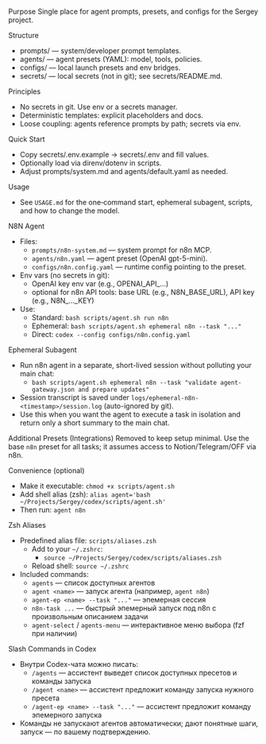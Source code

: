 Purpose
Single place for agent prompts, presets, and configs for the Sergey project.

Structure
- prompts/ — system/developer prompt templates.
- agents/ — agent presets (YAML): model, tools, policies.
- configs/ — local launch presets and env bridges.
- secrets/ — local secrets (not in git); see secrets/README.md.

Principles
- No secrets in git. Use env or a secrets manager.
- Deterministic templates: explicit placeholders and docs.
- Loose coupling: agents reference prompts by path; secrets via env.

Quick Start
- Copy secrets/.env.example → secrets/.env and fill values.
- Optionally load via direnv/dotenv in scripts.
- Adjust prompts/system.md and agents/default.yaml as needed.

Usage
- See `USAGE.md` for the one‑command start, ephemeral subagent, scripts, and how to change the model.

N8N Agent
- Files:
  - `prompts/n8n-system.md` — system prompt for n8n MCP.
  - `agents/n8n.yaml` — agent preset (OpenAI gpt-5-mini).
  - `configs/n8n.config.yaml` — runtime config pointing to the preset.
- Env vars (no secrets in git):
  - OpenAI key env var (e.g., OPENAI_API_…)
  - optional for n8n API tools: base URL (e.g., N8N_BASE_URL), API key (e.g., N8N_…_KEY)
- Use:
  - Standard: `bash scripts/agent.sh run n8n`
  - Ephemeral: `bash scripts/agent.sh ephemeral n8n --task "..."`
  - Direct: `codex --config configs/n8n.config.yaml`

Ephemeral Subagent
- Run n8n agent in a separate, short-lived session without polluting your main chat:
  - `bash scripts/agent.sh ephemeral n8n --task "validate agent-gateway.json and prepare updates"`
- Session transcript is saved under `logs/ephemeral-n8n-<timestamp>/session.log` (auto-ignored by git).
- Use this when you want the agent to execute a task in isolation and return only a short summary to the main chat.

Additional Presets (Integrations)
Removed to keep setup minimal. Use the base `n8n` preset for all tasks; it assumes access to Notion/Telegram/OFF via n8n.

Convenience (optional)
- Make it executable: `chmod +x scripts/agent.sh`
- Add shell alias (zsh): `alias agent='bash ~/Projects/Sergey/codex/scripts/agent.sh'`
- Then run: `agent n8n`

Zsh Aliases
- Predefined alias file: `scripts/aliases.zsh`
  - Add to your `~/.zshrc`:
    - `source ~/Projects/Sergey/codex/scripts/aliases.zsh`
  - Reload shell: `source ~/.zshrc`
- Included commands:
  - `agents` — список доступных агентов
  - `agent <name>` — запуск агента (например, `agent n8n`)
  - `agent-ep <name> --task "..."` — эпемерная сессия
  - `n8n-task ...` — быстрый эпемерный запуск под n8n с произвольным описанием задачи
  - `agent-select` / `agents-menu` — интерактивное меню выбора (fzf при наличии)

Slash Commands in Codex
- Внутри Codex-чата можно писать:
  - `/agents` — ассистент выведет список доступных пресетов и команды запуска
  - `/agent <name>` — ассистент предложит команду запуска нужного пресета
  - `/agent-ep <name> --task "..."` — ассистент предложит команду эпемерного запуска
- Команды не запускают агентов автоматически; дают понятные шаги, запуск — по вашему подтверждению.
